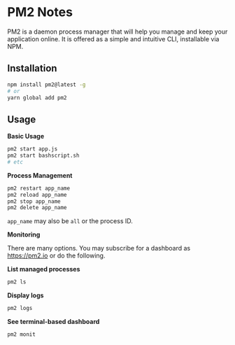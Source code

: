 # PM2 Notes

PM2 is a daemon process manager that will help you manage and keep your application online. It is offered as a simple and intuitive CLI, installable via NPM.


## Installation

```sh
npm install pm2@latest -g
# or
yarn global add pm2
```


## Usage

**Basic Usage**

```sh
pm2 start app.js
pm2 start bashscript.sh
# etc
```

**Process Management**

```sh
pm2 restart app_name
pm2 reload app_name
pm2 stop app_name
pm2 delete app_name
```

`app_name` may also be `all` or the process ID.

**Monitoring**

There are many options. You may subscribe for a dashboard as https://pm2.io or do the following.

**List managed processes**

```sh
pm2 ls
```

**Display logs**

```sh
pm2 logs
```

**See terminal-based dashboard**

```sh
pm2 monit
```
